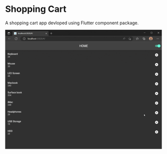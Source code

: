 # Shopping Cart

A shopping cart app devloped using Flutter component package.

![image](https://github.com/aymentoumi/esm/blob/6b75c27fabcfac5bff8ea5201f4959f7c6b10e00/other_examples/shopping_cart/capture.gif)
